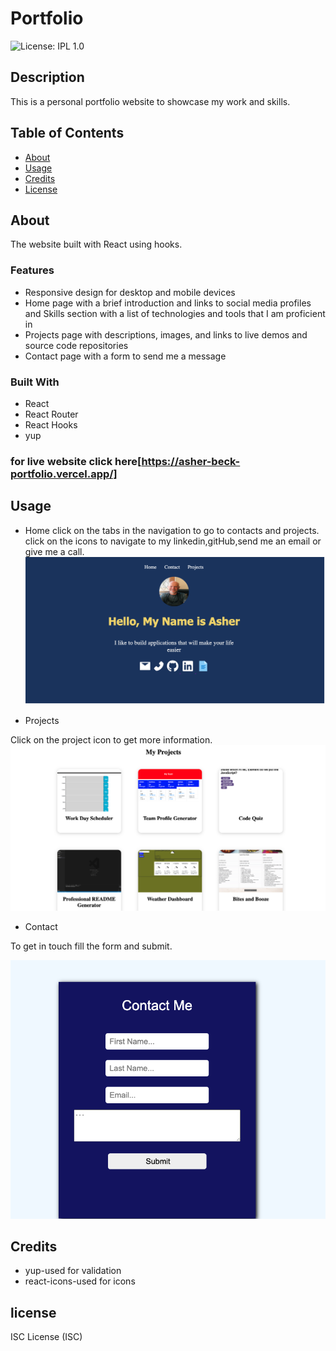 # Portfolio
![License: IPL 1.0](https://img.shields.io/badge/License-IPL_1.0-blue.svg)

## Description
This is a personal portfolio website to showcase my work and skills.
 

## Table of Contents
- [About](#about)
- [Usage](#usage)
- [Credits](#credits)
- [License](#license)



## About
The website built with React using hooks.
### Features
* Responsive design for desktop and mobile devices
* Home page with a brief introduction and links to social media profiles and Skills section with a list of technologies and tools that I am proficient in
* Projects page with descriptions, images, and links to live demos and source code repositories
* Contact page with a form to send me a message
### Built With
* React
* React Router
* React Hooks
* yup
### for live website click here[https://asher-beck-portfolio.vercel.app/]


## Usage
* Home 
click  on the tabs in the navigation to go to contacts and projects.
click on the icons to navigate to my linkedin,gitHub,send me an email or give me a call.
![Home](/assets/homepage.png)

* Projects 

Click on the project icon to get more information.
![Projects](/assets/projects.png)

* Contact

To get in touch fill the form and submit.

![Contact](/assets/contact.png)


## Credits
* yup-used for validation
* react-icons-used for icons

## license
ISC License (ISC)

  